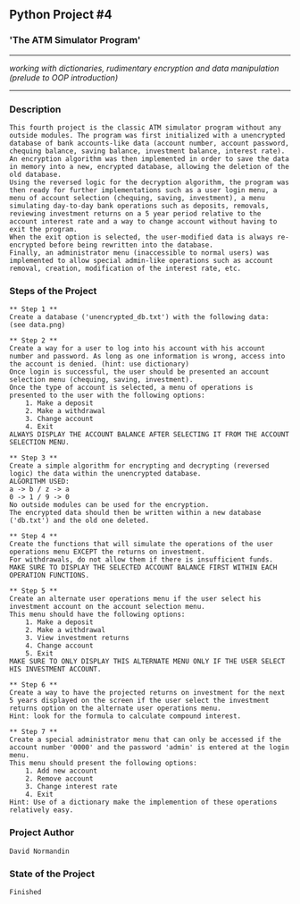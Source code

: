 ## **Python Project #4**
### 'The ATM Simulator Program' ###
***
*working with  dictionaries, rudimentary encryption and data manipulation (prelude to OOP introduction)*
***

### Description ###
    This fourth project is the classic ATM simulator program without any outside modules. The program was first initialized with a unencrypted database of bank accounts-like data (account number, account password, chequing balance, saving balance, investment balance, interest rate).
    An encryption algorithm was then implemented in order to save the data in memory into a new, encrypted database, allowing the deletion of the old database.
    Using the reversed logic for the decryption algorithm, the program was then ready for further implementations such as a user login menu, a menu of account selection (chequing, saving, investment), a menu simulating day-to-day bank operations such as deposits, removals, reviewing investment returns on a 5 year period relative to the account interest rate and a way to change account without having to exit the program.
    When the exit option is selected, the user-modified data is always re-encrypted before being rewritten into the database.
    Finally, an administrator menu (inaccessible to normal users) was implemented to allow special admin-like operations such as account removal, creation, modification of the interest rate, etc.

### Steps of the Project ###

    ** Step 1 **
    Create a database ('unencrypted_db.txt') with the following data:
    (see data.png)
    
    ** Step 2 **
    Create a way for a user to log into his account with his account number and password. As long as one information is wrong, access into the account is denied. (hint: use dictionary)
    Once login is successful, the user should be presented an account selection menu (chequing, saving, investment).
    Once the type of account is selected, a menu of operations is presented to the user with the following options: 
        1. Make a deposit
        2. Make a withdrawal
        3. Change account
        4. Exit
    ALWAYS DISPLAY THE ACCOUNT BALANCE AFTER SELECTING IT FROM THE ACCOUNT SELECTION MENU.

    ** Step 3 **
    Create a simple algorithm for encrypting and decrypting (reversed logic) the data within the unencrypted database. 
    ALGORITHM USED:
    a -> b / z -> a
    0 -> 1 / 9 -> 0
    No outside modules can be used for the encryption.
    The encrypted data should then be written within a new database ('db.txt') and the old one deleted.

    ** Step 4 **
    Create the functions that will simulate the operations of the user operations menu EXCEPT the returns on investment. 
    For withdrawals, do not allow them if there is insufficient funds.
    MAKE SURE TO DISPLAY THE SELECTED ACCOUNT BALANCE FIRST WITHIN EACH OPERATION FUNCTIONS.

    ** Step 5 **
    Create an alternate user operations menu if the user select his investment account on the account selection menu.
    This menu should have the following options: 
        1. Make a deposit
        2. Make a withdrawal
        3. View investment returns
        4. Change account
        5. Exit
    MAKE SURE TO ONLY DISPLAY THIS ALTERNATE MENU ONLY IF THE USER SELECT HIS INVESTMENT ACCOUNT. 

    ** Step 6 **
    Create a way to have the projected returns on investment for the next 5 years displayed on the screen if the user select the investment returns option on the alternate user operations menu. 
    Hint: look for the formula to calculate compound interest.

    ** Step 7 ** 
    Create a special administrator menu that can only be accessed if the account number '0000' and the password 'admin' is entered at the login menu. 
    This menu should present the following options:
        1. Add new account
        2. Remove account
        3. Change interest rate
        4. Exit
    Hint: Use of a dictionary make the implemention of these operations relatively easy. 

### Project Author ###
    David Normandin

### State of the Project ###
    Finished